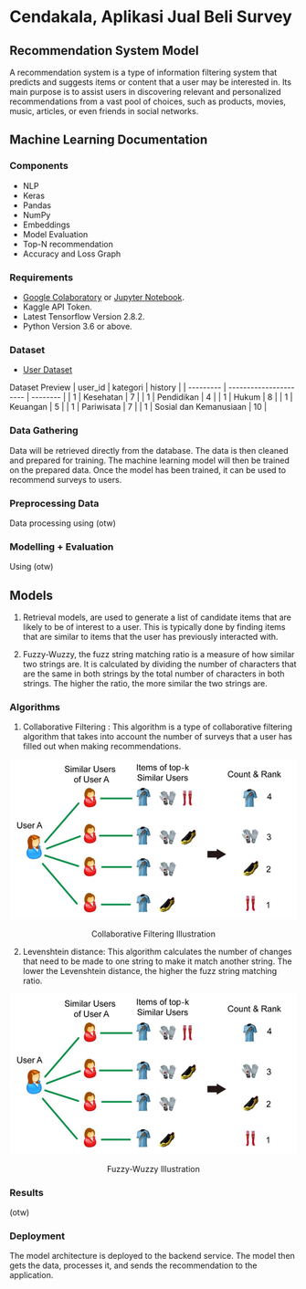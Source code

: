 # Cendakala, Aplikasi Jual Beli Survey

## Recommendation System Model
A recommendation system is a type of information filtering system that predicts and suggests items or content that a user may be interested in. Its main purpose is to assist users in discovering relevant and personalized recommendations from a vast pool of choices, such as products, movies, music, articles, or even friends in social networks.

## Machine Learning Documentation
### Components
* NLP
* Keras
* Pandas
* NumPy
* Embeddings
* Model Evaluation
* Top-N recommendation
* Accuracy and Loss Graph

### Requirements
* [Google Colaboratory](https://colab.research.google.com/) or [Jupyter Notebook](https://jupyter.org/install).
* Kaggle API Token.
* Latest Tensorflow Version 2.8.2.
* Python Version 3.6 or above.

### Dataset
* [User Dataset](https://drive.google.com/file/d/1onu9HDVevZgUMay2sOUKqJir45plt9cW/view?usp=sharing)

Dataset Preview
| user_id   | kategori               | history  |
| --------- | ---------------------- | -------- |
| 1         | Kesehatan              | 7        |
| 1         | Pendidikan             | 4        |
| 1         | Hukum                  | 8        |
| 1         | Keuangan               | 5        |
| 1         | Pariwisata             | 7        |
| 1         | Sosial dan Kemanusiaan | 10       |

### Data Gathering

Data will be retrieved directly from the database. The data is then cleaned and prepared for training. The machine learning model will then be trained on the prepared data. Once the model has been trained, it can be used to recommend surveys to users.

### Preprocessing Data

Data processing using (otw)

### Modelling + Evaluation

Using (otw)


## Models
1. Retrieval models, are used to generate a list of candidate items that are likely to be of interest to a user. This is typically done by finding items that are similar to items that the user has previously interacted with.

2. Fuzzy-Wuzzy, the fuzz string matching ratio is a measure of how similar two strings are. It is calculated by dividing the number of characters that are the same in both strings by the total number of characters in both strings. The higher the ratio, the more similar the two strings are.

### Algorithms
1. Collaborative Filtering : This algorithm is a type of collaborative filtering algorithm that takes into account the number of surveys that a user has filled out when making recommendations.

<p align="center"> <img src="https://github.com/zenrif/Cendakala/blob/507d9931a677e4b8b691921f52e796fac0419f9e/collaborative_filtering_illustration.png"></p>
<p align="center">Collaborative Filtering Illustration</p>

2. Levenshtein distance: This algorithm calculates the number of changes that need to be made to one string to make it match another string. The lower the Levenshtein distance, the higher the fuzz string matching ratio.

<p align="center"> <img src="https://github.com/zenrif/Cendakala/blob/507d9931a677e4b8b691921f52e796fac0419f9e/collaborative_filtering_illustration.png"></p>
<p align="center">Fuzzy-Wuzzy Illustration</p>

### Results
(otw)

### Deployment
The model architecture is deployed to the backend service. The model then gets the data, processes it, and sends the recommendation to the application.
